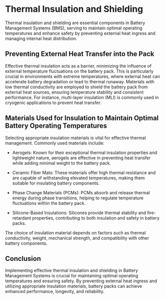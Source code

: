 # Thermal Insulation and Shielding

Thermal insulation and shielding are essential components in Battery Management Systems (BMS), serving to maintain optimal operating temperatures and enhance safety by preventing external heat ingress and managing internal heat distribution.

## Preventing External Heat Transfer into the Pack

Effective thermal insulation acts as a barrier, minimizing the influence of external temperature fluctuations on the battery pack. This is particularly crucial in environments with extreme temperatures, where external heat can accelerate battery degradation or lead to thermal runaway. Materials with low thermal conductivity are employed to shield the battery pack from external heat sources, ensuring temperature stability and consistent performance. For instance, multi-layer insulation (MLI) is commonly used in cryogenic applications to prevent heat transfer. 

## Materials Used for Insulation to Maintain Optimal Battery Operating Temperatures

Selecting appropriate insulation materials is vital for effective thermal management. Commonly used materials include:

- Aerogels: Known for their exceptional thermal insulation properties and lightweight nature, aerogels are effective in preventing heat transfer while adding minimal weight to the battery pack. 

- Ceramic Fiber Mats: These materials offer high thermal resistance and are capable of withstanding elevated temperatures, making them suitable for insulating battery components. 

- Phase Change Materials (PCMs): PCMs absorb and release thermal energy during phase transitions, helping to regulate temperature fluctuations within the battery pack. 

- Silicone-Based Insulations: Silicones provide thermal stability and fire-retardant properties, contributing to both insulation and safety in battery packs. 

The choice of insulation material depends on factors such as thermal conductivity, weight, mechanical strength, and compatibility with other battery components.

## Conclusion

Implementing effective thermal insulation and shielding in Battery Management Systems is crucial for maintaining optimal operating temperatures and ensuring safety. By preventing external heat ingress and utilizing appropriate insulation materials, battery packs can achieve enhanced performance, longevity, and reliability. 